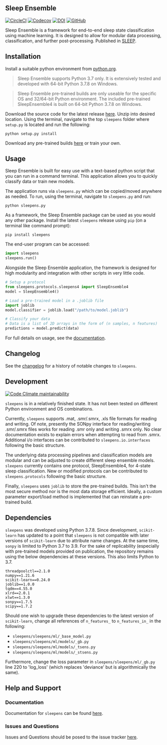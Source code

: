 ## Sleep Ensemble

[![CircleCI](https://img.shields.io/circleci/build/github/paradoxysm/sleepens?style=flat-square)](https://circleci.com/gh/paradoxysm/sleepens/tree/master)
[![Codecov](https://flat.badgen.net/codecov/c/github/paradoxysm/sleepens?label=coverage&kill_cache=1)](https://codecov.io/gh/paradoxysm/sleepens)
[![DOI](https://img.shields.io/badge/DOI-10.5821%2Fzenodo.7791521-blue?style=flat-square)](https://zenodo.org/badge/latestdoi/282098794)
[![GitHub](https://img.shields.io/github/license/paradoxysm/sleepens?color=blue&style=flat-square)](https://github.com/paradoxysm/sleepens/blob/master/LICENSE)

Sleep Ensemble is a framework for end-to-end sleep state classification using machine learning. It is designed to allow for modular data processing, classification, and further post-processing.
Published in [SLEEP](https://academic.oup.com/sleep/advance-article-abstract/doi/10.1093/sleep/zsad101/7109541).

## Installation

Install a suitable python environment from [python.org](https://www.python.org/downloads/release/python-378/).
> Sleep Ensemble supports Python 3.7 only. It is extensively tested and developed with 64-bit Python 3.7.8 on Windows.

> Sleep Ensemble pre-trained builds are only useable for the specific OS and 32/64-bit Python environment. The included pre-trained SleepEnsemble4 is built on 64-bit Python 3.7.8 on Windows.

Download the source code for the latest release [here](https://github.com/paradoxysm/sleepens/releases). Unzip into desired location. Using the terminal, navigate to the top `sleepens` folder where `setup.py` is located and run the following:
```
python setup.py install
```

Download any pre-trained builds [here](https://github.com/paradoxysm/sleepens/blob/master/BUILDS.md) or train your own.

## Usage

Sleep Ensemble is built for easy use with a text-based python script that you can run in a command terminal. This application allows you to quickly classify data or train new models.

The application runs via `sleepens.py` which can be copied/moved anywhere as needed. To run, using the terminal, navigate to `sleepens.py` and run:
```
python sleepens.py
```

As a framework, the Sleep Ensemble package can be used as you would any other package. Install the latest `sleepens` release using `pip` (on a terminal like command prompt):
```
pip install sleepens
```

The end-user program can be accessed:
```python
import sleepens
sleepens.run()
```

Alongside the Sleep Ensemble application, the framework is designed for high modularity and integration with other scripts in very little code.

```python
# Setup a protocol
from sleepens.protocols.sleepens4 import SleepEnsemble4
model = SleepEnsemble4()

# Load a pre-trained model in a .joblib file
import joblib
model.classifier = joblib.load("/path/to/model.joblib")

# Classify your data
# Data is a list of 2D arrays in the form of (n samples, n features)
predictions = model.predict(data)
```

For full details on usage, see the [documentation](https://github.com/paradoxysm/sleepens/tree/master/doc).

## Changelog

See the [changelog](https://github.com/paradoxysm/sleepens/blob/master/CHANGES.md) for a history of notable changes to `sleepens`.

## Development

[![Code Climate maintainability](https://img.shields.io/codeclimate/maintainability-percentage/paradoxysm/sleepens?style=flat-square&kill_cache=1)](https://codeclimate.com/github/paradoxysm/sleepens/maintainability)

`sleepens` is in a relatively finished state. It has not been tested on different Python environment and OS combinations.

Currently, `sleepens` supports .mat, .smr/.smrx, .xls file formats for reading and writing. Of note, presently the SONpy interface for reading/writing .smr/.smrx files works for reading .smr only and writing .smrx only. No clear documentation exists to explain errors when attempting to read from .smrx. Additional i/o interfaces can be contributed to `sleepens.io.interfaces` following the basic structure.

The underlying data processing pipelines and classification models are modular and can be adjusted to create different sleep ensemble models. `sleepens` currently contains one protocol, SleepEnsemble4, for 4-state sleep classification. New or modified protocols can be contributed to `sleepens.protocols` following the basic structure.

Finally, `sleepens` uses `joblib` to store the pre-trained builds. This isn't the most secure method nor is the most data storage efficient. Ideally, a custom parameter export/load method is implemented that can reinstate a pre-trained build.

## Dependencies

`sleepens` was developed using Python 3.7.8. Since development, `scikit-learn` has updated to a point that `sleepens` is not compatible with later versions of `scikit-learn` due to attribute name changes. At the same time, `sonpy` is limited to Python 3.7 to 3.9. For the sake of replicability (especially with pre-trained models provided on publication, the repository remains using the below dependencies at these versions. This also limits Python to 3.7.

```
threadpoolctl==2.1.0
numpy==1.21.6
scikit-learn==0.24.0
joblib==1.0.0
tqdm==4.55.0
xlrd==2.0.1
xlwt==1.3.0
sonpy==1.7.5
scipy==1.7.2
```

Should one wish to upgrade these dependencies to the latest version of `scikit-learn`, change all references of `n_features_` to `n_features_in_` in the following:
- `sleepens/sleepens/ml/_base_model.py`
- `sleepens/sleepens/ml/models/_gb.py`
- `sleepens/sleepens/ml/models/_tsens.py`
- `sleepens/sleepens/ml/models/_stsens.py`

Furthermore, change the loss parameter in `sleepens/sleepens/ml/_gb.py` line 220 to 'log_loss' (which replaces 'deviance' but is algorithmically the same). 

## Help and Support

### Documentation

Documentation for `sleepens` can be found [here](https://github.com/paradoxysm/sleepens/tree/master/doc).

### Issues and Questions

Issues and Questions should be posed to the issue tracker [here](https://github.com/paradoxysm/sleepens/issues).
